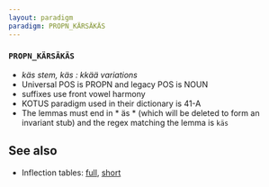 ```yaml
---
layout: paradigm
paradigm: PROPN_KÄRSÄKÄS
---
```

### ` PROPN_KÄRSÄKÄS `

* _käs stem, käs : kkää variations_
* Universal POS is PROPN and legacy POS is NOUN
* suffixes use front vowel harmony
* KOTUS paradigm used in their dictionary is 41-A
* The lemmas must end in * äs * (which will be deleted to form an invariant stub) and the regex matching the lemma is ` käs `

## See also

* Inflection tables: [full](gen/K/Kärsäkäs.html), [short](gen/K/Kärsäkäs_wikt.html)

